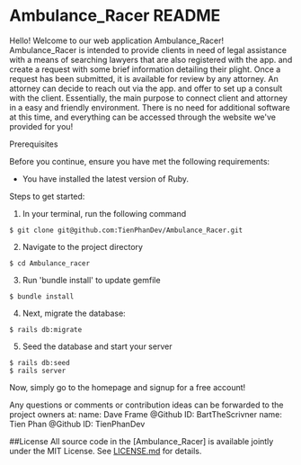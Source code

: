 # Ambulance_Racer README

Hello! Welcome to our web application Ambulance_Racer! Ambulance_Racer is intended to provide clients in need of legal assistance with a means of
searching lawyers that are also registered with the app. and create a request with some brief information detailing their plight.  Once a request has been submitted, it is available for review by any attorney.  An attorney can decide to reach out via the app. and offer to set up a consult with the client.  Essentially, the main purpose to connect client and attorney in a easy and friendly environment.  There is no need for additional software at this time, and everything can be accessed through the website we've provided for you!

Prerequisites

Before you continue, ensure you have met the following requirements:

* You have installed the latest version of Ruby.

Steps to get started:

1) In your terminal, run the following command
```
$ git clone git@github.com:TienPhanDev/Ambulance_Racer.git
```
2) Navigate to the project directory
```
$ cd Ambulance_racer
```
3) Run 'bundle install' to update gemfile
```
$ bundle install
```
4) Next, migrate the database:
```
$ rails db:migrate
```
5) Seed the database and start your server
```
$ rails db:seed
$ rails server
```
Now, simply go to the homepage and signup for a free account!

Any questions or comments or contribution ideas can be forwarded to the project owners at:
name: Dave Frame @Github ID: BartTheScrivner
name: Tien Phan @Github ID: TienPhanDev

##License
All source code in the [Ambulance_Racer] is available jointly under the MIT License. See
[LICENSE.md](LICENSE.md) for details. 

